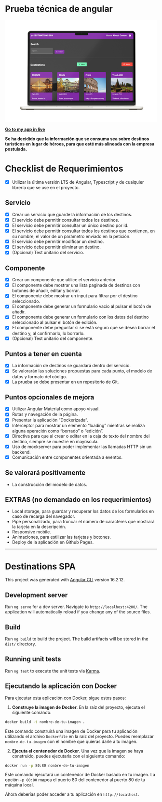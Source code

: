 
# Prueba técnica de angular


[![Go to my app in live](src/assets/img/screenshot-mac.png)](https://jgp84.github.io/destinations-spa/ "Go to my app in live")

**[Go to my app in live](https://jgp84.github.io/destinations-spa/)**

**Se ha decidido que la información que se consuma sea sobre destinos turísticos en lugar de héroes, para que esté más alineada con la empresa postulada.**

# Checklist de Requerimientos

- [x] Utilizar la última versión LTS de Angular, Typescript y de cualquier librería que se use en el proyecto.

## Servicio
- [x] Crear un servicio que guarde la información de los destinos.
- [x] El servicio debe permitir consultar todos los destinos.
- [x] El servicio debe permitir consultar un único destino por id.
- [x] El servicio debe permitir consultar todos los destinos que contienen, en su nombre, el valor de un parámetro enviado en la petición.
- [x] El servicio debe permitir modificar un destino.
- [x] El servicio debe permitir eliminar un destino.
- [x] (Opcional) Test unitario del servicio.

## Componente
- [x] Crear un componente que utilice el servicio anterior.
- [x] El componente debe mostrar una lista paginada de destinos con botones de añadir, editar y borrar.
- [x] El componente debe mostrar un input para filtrar por el destino seleccionado.
- [x] El componente debe generar un formulario vacío al pulsar el botón de añadir.
- [x] El componente debe generar un formulario con los datos del destino seleccionado al pulsar el botón de edición.
- [x] El componente debe preguntar si se está seguro que se desea borrar el destino y, al confirmarlo, lo borrarlo.
- [x] (Opcional) Test unitario del componente.

## Puntos a tener en cuenta
- [x] La información de destinos se guardará dentro del servicio.
- [x] Se valorarán las soluciones propuestas para cada punto, el modelo de datos y formato del código.
- [x] La prueba se debe presentar en un repositorio de Git.

## Puntos opcionales de mejora
- [x] Utilizar Angular Material como apoyo visual.
- [x] Rutas y navegación de la página.
- [x] Presentar la aplicación “Dockerizada”.
- [x] Interceptor para mostrar un elemento “loading” mientras se realiza alguna operación como “borrado” o “edición”.
- [x] Directiva para que al crear o editar en la caja de texto del nombre del destino, siempre se muestre en mayúscula.
- [x] Uso de mockserver para poder implementar las llamadas HTTP sin un backend.
- [x] Comunicación entre componentes orientada a eventos.
## Se valorará positivamente
  - La construcción del modelo de datos.

## EXTRAS (no demandado en los requerimientos)
  - Local storage, para guardar y recuperar los datos de los formularios en caso de recarga del navegador.
  - Pipe personalizado, para truncar el número de caracteres que mostrará la tarjeta en la descripción.
  - Responsive mobile.
  - Animaciones, para estilizar las tarjetas y botones.
  - Deploy de la aplicación en Github Pages.

***

# Destinations SPA

This project was generated with [Angular CLI](https://github.com/angular/angular-cli) version 16.2.12.

## Development server

Run `ng serve` for a dev server. Navigate to `http://localhost:4200/`. The application will automatically reload if you change any of the source files.


## Build

Run `ng build` to build the project. The build artifacts will be stored in the `dist/` directory.

## Running unit tests

Run `ng test` to execute the unit tests via [Karma](https://karma-runner.github.io).

## Ejecutando la aplicación con Docker

Para ejecutar esta aplicación con Docker, sigue estos pasos:

1. **Construye la imagen de Docker**. En la raíz del proyecto, ejecuta el siguiente comando:

```bash
docker build -t nombre-de-tu-imagen .
```

Este comando construirá una imagen de Docker para tu aplicación utilizando el archivo `Dockerfile` en la raíz del proyecto. Puedes reemplazar `nombre-de-tu-imagen` con el nombre que quieras darle a tu imagen.

2. **Ejecuta el contenedor de Docker**. Una vez que la imagen se haya construido, puedes ejecutarla con el siguiente comando:

```bash
docker run -p 80:80 nombre-de-tu-imagen
```

Este comando ejecutará un contenedor de Docker basado en tu imagen. La opción `-p 80:80` mapea el puerto 80 del contenedor al puerto 80 de tu máquina local.

Ahora deberías poder acceder a tu aplicación en `http://localhost`.
